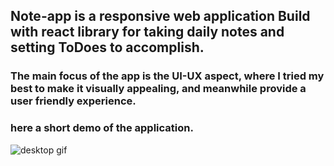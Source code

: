 ## Note-app is a responsive web application Build with react library for taking daily notes and setting ToDoes to accomplish.

### The main focus of the app is the UI-UX aspect, where I tried my best to make it visually appealing, and meanwhile provide a user friendly experience.

### here a short demo of the application.
![desktop gif](https://user-images.githubusercontent.com/75374340/192702704-366db813-c094-47a0-b83a-c80e457e1197.gif)
